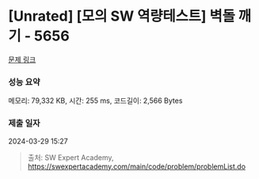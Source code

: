 # [Unrated] [모의 SW 역량테스트] 벽돌 깨기 - 5656 

[문제 링크](https://swexpertacademy.com/main/code/problem/problemDetail.do?contestProbId=AWXRQm6qfL0DFAUo) 

### 성능 요약

메모리: 79,332 KB, 시간: 255 ms, 코드길이: 2,566 Bytes

### 제출 일자

2024-03-29 15:27



> 출처: SW Expert Academy, https://swexpertacademy.com/main/code/problem/problemList.do